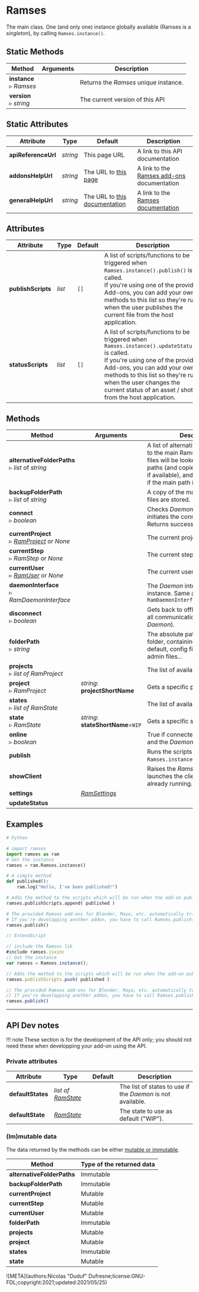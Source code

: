 # Ramses

The main class. One (and only one) instance globally available (Ramses is a *singleton*), by calling `Ramses.instance()`.

## Static Methods

| Method | Arguments | Description |
| --- | --- | --- |
| **instance**<br />▹ *Ramses* | | Returns the *Ramses* unique instance. |
| **version**<br />▹ *string* | | The current version of this API |

## Static Attributes

| Attribute | Type | Default | Description |
| --- | --- | --- | --- |
| **apiReferenceUrl** | *string* | This page URL | A link to this API documentation |
| **addonsHelpUrl** | *string* | The URL to [this page](../../../addons/) | A link to the [Ramses add-ons](../../../addons/) documentation |
| **generalHelpUrl** | *string* | The URL to [this documentation](../../../) | A link to the [Ramses documentation](../../../) |

## Attributes

| Attribute | Type | Default | Description |
| --- | --- | --- | --- |
| **publishScripts** | *list* | `[]` | A list of scripts/functions to be triggered when `Ramses.instance().publish()` is called.<br />If you're using one of the provided Add-ons, you can add your own methods to this list so they're run when the user publishes the current file from the host application. |
| **statusScripts** | *list* | `[]` | A list of scripts/functions to be triggered when `Ramses.instance().updateStatus()` is called.<br />If you're using one of the provided Add-ons, you can add your own methods to this list so they're run when the user changes the current status of an asset / shot from the host application. |

## Methods

| Method | Arguments | Description |
| --- | --- | --- |
| **alternativeFolderPaths**<br />▹ *list* of *string* | | A list of alternative absolute paths to the main Ramses folder. Missing files will be looked for in these paths (and copied to the main path if available), and they will be used if the main path is not available. |
| **backupFolderPath**<br />▹ *list* of *string* | | A copy of the main folder where all files are stored. |
| **connect**<br />▹ *boolean* | | Checks *Daemon* availability and initiates the connection. <br />Returns success. |
| **currentProject**<br />▹ *[RamProject](ram_project.md)* or *None* | | The current project. |
| **currentStep**<br />▹ *RamStep* or *None* | | The current step. |
| **currentUser**<br />▹ *[RamUser](ram_user.md)* or *None* | | The current user. |
| **daemonInterface**<br />▹ *RamDaemonInterface* | | The *Daemon* interface unique instance. Same as `RamDaemonInterface.instance()` |
| **disconnect**<br />▹ *boolean* | | Gets back to offline mode (stops all communications with the *Daemon*). |
| **folderPath**<br />▹ *string* | | The absolute path to main Ramses folder, containing projects by default, config files, user folders, admin files... |
| **projects**<br />▹ *list of RamProject* | | The list of available projects. |
| **project**<br />▹ *RamProject* | *string*: **projectShortName** | Gets a specific project. |
| **states**<br />▹ *list of RamState* | | The list of available states. |
| **state**<br />▹ *RamState* | *string*: **stateShortName**=`WIP` | Gets a specific state. |
| **online**<br />▹ *boolean* | | True if connected to the *Daemon* and the *Daemon* is responding. |
| **publish** | | Runs the scripts in `Ramses.instance().publishScripts`. |
| **showClient** | | Raises the *Ramses Client* window, launches the client if it is not already running. |
| **settings** | [*RamSettings*](ram_settings.md) |  | The settings unique instance. Same as `RamSettings.instance()` |
| **updateStatus** | |  |  Runs the scripts in `Ramses.instance().statusScripts`. |

## Examples

```py
# Python

# import ramses
import ramses as ram
# Get the instance
ramses = ram.Ramses.instance()

# A simple method
def published():
    ram.log("Hello, I've been published!")

# Adds the method to the scripts which will be run when the add-on publishes a file
ramses.publishScripts.append( published )

# The provided Ramses add-ons for Blender, Maya, etc. automatically trigger these scripts.
# If you're developping another addon, you have to call Ramses.publish() to run them
ramses.publish()
```

```js
// ExtendScript

// include the Ramses lib
#include ramses.jsxinc
// Get the instance
var ramses = Ramses.instance();

// Adds the method to the scripts which will be run when the add-on publishes a file
ramses.publishScripts.push( published )

// The provided Ramses add-ons for Blender, Maya, etc. automatically trigger these scripts.
// If you're developping another addon, you have to call Ramses.publish() to run them
ramses.publish()
```

____

## API Dev notes

!!! note
    These section is for the development of the API only; you should not need these when developping your add-on using the API.

### Private attributes

| Attribute | Type | Default | Description |
| --- | --- | --- | --- |
| **defaultStates** | *list of [RamState](ram_state.md)* | | The list of states to use if the *Daemon* is not available. |
| **defaultState** | *[RamState](ram_state.md)* | | The state to use as default ("WIP"). |

### (Im)mutable data

The data returned by the methods can be either [mutable or immutable](implementation.md#accessing-the-data).

| Method | Type of the returned data |
| --- | --- |
| **alternativeFolderPaths** | <i class="fa fa-lock"></i> Immutable |
| **backupFolderPath** | <i class="fa fa-lock"></i> Immutable |
| **currentProject** | <i class="fa fa-pen"></i> Mutable |
| **currentStep** | <i class="fa fa-pen"></i> Mutable |
| **currentUser** | <i class="fa fa-pen"></i> Mutable |
| **folderPath** | <i class="fa fa-lock"></i> Immutable |
| **projects** | <i class="fa fa-pen"></i> Mutable |
| **project** | <i class="fa fa-pen"></i> Mutable |
| **states** | <i class="fa fa-lock"></i> Immutable |
| **state** | <i class="fa fa-pen"></i> Mutable |

![META](authors:Nicolas "Duduf" Dufresne;license:GNU-FDL;copyright:2021;updated:2021/05/25)